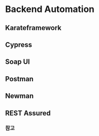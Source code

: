 # Backend Automation 
## Karateframework

## Cypress

## Soap UI

## Postman 
## Newman
 
## REST Assured
 


### 참고
